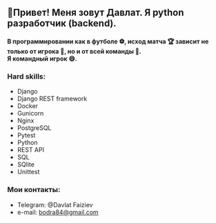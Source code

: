 ## 👋Привет! Меня зовут Давлат. Я python разработчик (backend).
#### В программировании как в футболе :soccer:, исход матча :trophy: зависит не только от игрока :running:, но и от всей команды :two_men_holding_hands:.<br> Я командный игрок :smile:. ####
### Hard skills:
- Django
- Django REST framework
- Docker
- Gunicorn
- Nginx
- PostgreSQL
- Pytest
- Python
- REST API
- SQL
- SQlite
- Unittest
### Мои контакты:
* Telegram: @Davlat Faiziev
* e-mail: bodra84@gmail.com
